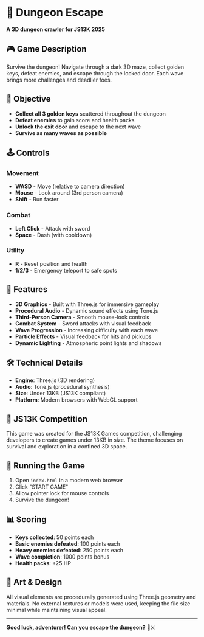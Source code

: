 # 👑 Dungeon Escape

**A 3D dungeon crawler for JS13K 2025**

## 🎮 Game Description

Survive the dungeon! Navigate through a dark 3D maze, collect golden keys, defeat enemies, and escape through the locked door. Each wave brings more challenges and deadlier foes.

## 🎯 Objective

- **Collect all 3 golden keys** scattered throughout the dungeon
- **Defeat enemies** to gain score and health packs
- **Unlock the exit door** and escape to the next wave
- **Survive as many waves as possible**

## 🕹️ Controls

### Movement
- **WASD** - Move (relative to camera direction)
- **Mouse** - Look around (3rd person camera)
- **Shift** - Run faster

### Combat
- **Left Click** - Attack with sword
- **Space** - Dash (with cooldown)

### Utility
- **R** - Reset position and health
- **1/2/3** - Emergency teleport to safe spots

## 🎵 Features

- **3D Graphics** - Built with Three.js for immersive gameplay
- **Procedural Audio** - Dynamic sound effects using Tone.js
- **Third-Person Camera** - Smooth mouse-look controls
- **Combat System** - Sword attacks with visual feedback
- **Wave Progression** - Increasing difficulty with each wave
- **Particle Effects** - Visual feedback for hits and pickups
- **Dynamic Lighting** - Atmospheric point lights and shadows

## 🛠️ Technical Details

- **Engine**: Three.js (3D rendering)
- **Audio**: Tone.js (procedural synthesis)
- **Size**: Under 13KB (JS13K compliant)
- **Platform**: Modern browsers with WebGL support

## 🏁 JS13K Competition

This game was created for the JS13K Games competition, challenging developers to create games under 13KB in size. The theme focuses on survival and exploration in a confined 3D space.

## 🚀 Running the Game

1. Open `index.html` in a modern web browser
2. Click "START GAME" 
3. Allow pointer lock for mouse controls
4. Survive the dungeon!

## 📊 Scoring

- **Keys collected**: 50 points each
- **Basic enemies defeated**: 100 points each  
- **Heavy enemies defeated**: 250 points each
- **Wave completion**: 1000 points bonus
- **Health packs**: +25 HP

## 🎨 Art & Design

All visual elements are procedurally generated using Three.js geometry and materials. No external textures or models were used, keeping the file size minimal while maintaining visual appeal.

---

**Good luck, adventurer! Can you escape the dungeon?** 👑⚔️